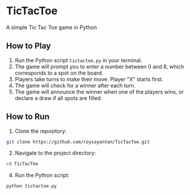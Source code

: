 # TicTacToe
A simple Tic Tac Toe game in Python
## How to Play
1. Run the Python script `tictactoe.py` in your terminal.
2. The game will prompt you to enter a number between 0 and 8, which corresponds to a spot on the board.
3. Players take turns to make their move. Player "X" starts first.
4. The game will check for a winner after each turn.
5. The game will announce the winner when one of the players wins, or declare a draw if all spots are filled.
## How to Run
1. Clone the repository:
```bash
git clone https://github.com/roysayantan/TicTacToe.git
```
2. Navigate to the project directory:
 ```bash
cd TicTacToe
```
4. Run the Python script:
```bash
python tictactoe.py
```



